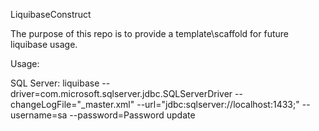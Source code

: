 LiquibaseConstruct

The purpose of this repo is to provide a template\scaffold for future liquibase usage.


Usage:

SQL Server:
liquibase --driver=com.microsoft.sqlserver.jdbc.SQLServerDriver  --changeLogFile="_master.xml"  --url="jdbc:sqlserver://localhost:1433;"  --username=sa --password=Password update